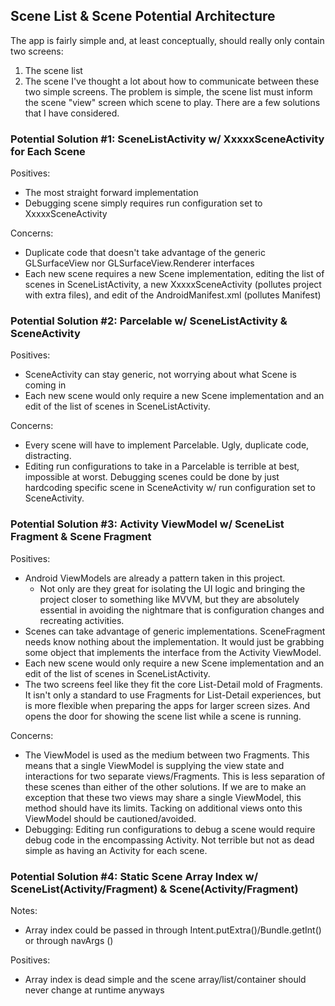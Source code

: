 ## Scene List & Scene Potential Architecture
The app is fairly simple and, at least conceptually, should really only contain two screens:
1) The scene list
2) The scene
I've thought a lot about how to communicate between these two simple screens. The problem is simple,
the scene list must inform the scene "view" screen which scene to play. There are a few solutions
that I have considered.

### Potential Solution #1: SceneListActivity w/ XxxxxSceneActivity for Each Scene

Positives:
- The most straight forward implementation
- Debugging scene simply requires run configuration set to XxxxxSceneActivity

Concerns:
- Duplicate code that doesn't take advantage of the generic GLSurfaceView nor GLSurfaceView.Renderer interfaces
- Each new scene requires a new Scene implementation, editing the list of scenes in SceneListActivity,
  a new XxxxxSceneActivity (pollutes project with extra files), and edit of the AndroidManifest.xml (pollutes
  Manifest)

### Potential Solution #2: Parcelable w/ SceneListActivity & SceneActivity

Positives:
- SceneActivity can stay generic, not worrying about what Scene is coming in
- Each new scene would only require a new Scene implementation and an edit of the list of scenes
  in SceneListActivity.

Concerns:
- Every scene will have to implement Parcelable. Ugly, duplicate code, distracting.
- Editing run configurations to take in a Parcelable is terrible at best, impossible at worst.
  Debugging scenes could be done by just hardcoding specific scene in SceneActivity w/ run configuration
  set to SceneActivity.

### Potential Solution #3: Activity ViewModel w/ SceneList Fragment & Scene Fragment

Positives:
- Android ViewModels are already a pattern taken in this project.
    - Not only are they great for isolating the UI logic and bringing the project closer to something
      like MVVM, but they are absolutely essential in avoiding the nightmare that is configuration changes
      and recreating activities.
- Scenes can take advantage of generic implementations. SceneFragment needs know nothing about the
  implementation. It would just be grabbing some object that implements the interface from the Activity
  ViewModel.
- Each new scene would only require a new Scene implementation and an edit of the list of scenes
  in SceneListActivity.
- The two screens feel like they fit the core List-Detail mold of Fragments. It isn't only a standard
  to use Fragments for List-Detail experiences, but is more flexible when preparing the apps for larger
  screen sizes. And opens the door for showing the scene list while a scene is running.

Concerns:
- The ViewModel is used as the medium between two Fragments. This means that a single
  ViewModel is supplying the view state and interactions for two separate views/Fragments. This is less separation of these
  scenes than either of the other solutions. If we are to make an exception that these two views may share a single ViewModel,
  this method should have its limits. Tacking on additional views onto this ViewModel should be cautioned/avoided.
- Debugging: Editing run configurations to debug a scene would require debug code in the encompassing Activity.
  Not terrible but not as dead simple as having an Activity for each scene.

### Potential Solution #4: Static Scene Array Index w/ SceneList(Activity/Fragment) & Scene(Activity/Fragment)

Notes: 
- Array index could be passed in through Intent.putExtra()/Bundle.getInt() or through navArgs ()

Positives:
- Array index is dead simple and the scene array/list/container should never change at runtime anyways